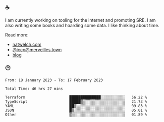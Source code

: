 ### ☕

I am currently working on tooling for the internet and promoting SRE. I am also writing some books and hoarding some data. I like thinking about time. 

Read more:

 - [natwelch.com](https://natwelch.com)
 - [@icco@merveilles.town](https://merveilles.town/@icco)
 - [blog](https://writing.natwelch.com)

### 🕒

<!--START_SECTION:waka-->

```text
From: 18 January 2023 - To: 17 February 2023

Total Time: 46 hrs 27 mins

Terraform                    ██████████████░░░░░░░░░░░   56.22 %
TypeScript                   █████▒░░░░░░░░░░░░░░░░░░░   21.73 %
YAML                         ██▒░░░░░░░░░░░░░░░░░░░░░░   09.83 %
JSON                         █▒░░░░░░░░░░░░░░░░░░░░░░░   05.01 %
Other                        ▒░░░░░░░░░░░░░░░░░░░░░░░░   01.89 %
```

<!--END_SECTION:waka-->

